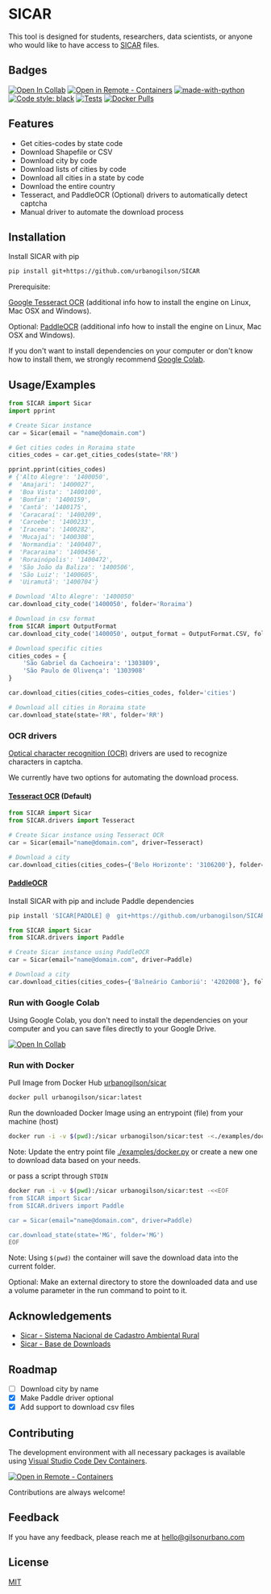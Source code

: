 # SICAR

This tool is designed for students, researchers, data scientists, or anyone who would like to have access to [SICAR](https://car.gov.br/publico/imoveis/index) files.

## Badges

[![Open In Collab](https://colab.research.google.com/assets/colab-badge.svg)](https://colab.research.google.com/github/urbanogilson/SICAR/blob/main/examples/colab.ipynb)
[![Open in Remote - Containers](https://img.shields.io/static/v1?label=Remote%20-%20Containers&message=Open&color=blue&logo=visualstudiocode)](https://vscode.dev/redirect?url=vscode://ms-vscode-remote.remote-containers/cloneInVolume?url=https://github.com/urbanogilson/SICAR)
[![made-with-python](https://img.shields.io/badge/Made%20with-Python-1f425f.svg)](https://www.python.org/)
[![Code style: black](https://img.shields.io/badge/code%20style-black-000000.svg)](https://github.com/psf/black)
[![Tests](https://github.com/urbanogilson/SICAR/actions/workflows/tests.yml/badge.svg)](https://github.com/urbanogilson/SICAR/actions/workflows/tests.yml)
[![Docker Pulls](https://img.shields.io/docker/pulls/urbanogilson/sicar)](https://hub.docker.com/r/urbanogilson/sicar)

## Features

- Get cities-codes by state code
- Download Shapefile or CSV
- Download city by code
- Download lists of cities by code
- Download all cities in a state by code
- Download the entire country
- Tesseract, and PaddleOCR (Optional) drivers to automatically detect captcha
- Manual driver to automate the download process

## Installation

Install SICAR with pip

```bash
pip install git+https://github.com/urbanogilson/SICAR
```

Prerequisite:

[Google Tesseract OCR](https://github.com/tesseract-ocr/tesseract) (additional info how to install the engine on Linux, Mac OSX and Windows).

Optional: [PaddleOCR](https://github.com/PaddlePaddle/PaddleOCR) (additional info how to install the engine on Linux, Mac OSX and Windows).

If you don't want to install dependencies on your computer or don't know how to install them, we strongly recommend [Google Colab](#run-with-google-colab).

## Usage/Examples

```python
from SICAR import Sicar
import pprint

# Create Sicar instance
car = Sicar(email = "name@domain.com")

# Get cities codes in Roraima state
cities_codes = car.get_cities_codes(state='RR')

pprint.pprint(cities_codes)
# {'Alto Alegre': '1400050',
#  'Amajari': '1400027',
#  'Boa Vista': '1400100',
#  'Bonfim': '1400159',
#  'Cantá': '1400175',
#  'Caracaraí': '1400209',
#  'Caroebe': '1400233',
#  'Iracema': '1400282',
#  'Mucajaí': '1400308',
#  'Normandia': '1400407',
#  'Pacaraima': '1400456',
#  'Rorainópolis': '1400472',
#  'São João da Baliza': '1400506',
#  'São Luiz': '1400605',
#  'Uiramutã': '1400704'}

# Download 'Alto Alegre': '1400050'
car.download_city_code('1400050', folder='Roraima')

# Download in csv format
from SICAR import OutputFormat
car.download_city_code('1400050', output_format = OutputFormat.CSV, folder='Roraima')

# Download specific cities
cities_codes = {
    'São Gabriel da Cachoeira': '1303809',
    'São Paulo de Olivença': '1303908'
}

car.download_cities(cities_codes=cities_codes, folder='cities')

# Download all cities in Roraima state
car.download_state(state='RR', folder='RR')
```

### OCR drivers

[Optical character recognition (OCR)](https://en.wikipedia.org/wiki/Optical_character_recognition) drivers are used to recognize characters in captcha.

We currently have two options for automating the download process.

#### [Tesseract OCR](https://github.com/tesseract-ocr/tesseract) (Default)

```python
from SICAR import Sicar
from SICAR.drivers import Tesseract

# Create Sicar instance using Tesseract OCR
car = Sicar(email="name@domain.com", driver=Tesseract)

# Download a city
car.download_cities(cities_codes={'Belo Horizonte': '3106200'}, folder='SICAR/cities')
```

#### [PaddleOCR](https://github.com/PaddlePaddle/PaddleOCR)

Install SICAR with pip and include Paddle dependencies

```bash
pip install 'SICAR[PADDLE] @  git+https://github.com/urbanogilson/SICAR'
```

```python
from SICAR import Sicar
from SICAR.drivers import Paddle

# Create Sicar instance using PaddleOCR
car = Sicar(email="name@domain.com", driver=Paddle)

# Download a city
car.download_cities(cities_codes={'Balneário Camboriú': '4202008'}, folder='SICAR/cities')
```

### Run with Google Colab

Using Google Colab, you don't need to install the dependencies on your computer and you can save files directly to your Google Drive.

[![Open In Collab](https://colab.research.google.com/assets/colab-badge.svg)](https://colab.research.google.com/github/urbanogilson/SICAR/blob/main/examples/colab.ipynb)

### Run with Docker

Pull Image from Docker Hub [urbanogilson/sicar](https://hub.docker.com/r/urbanogilson/sicar)

```sh
docker pull urbanogilson/sicar:latest
```

Run the downloaded Docker Image using an entrypoint (file) from your machine (host)

```sh
docker run -i -v $(pwd):/sicar urbanogilson/sicar:test -<./examples/docker.py
```

Note: Update the entry point file [./examples/docker.py](./examples/docker.py) or create a new one to download data based on your needs.

or pass a script through `STDIN`

```sh
docker run -i -v $(pwd):/sicar urbanogilson/sicar:test -<<EOF
from SICAR import Sicar
from SICAR.drivers import Paddle

car = Sicar(email="name@domain.com", driver=Paddle)

car.download_state(state='MG', folder='MG')
EOF
```

Note: Using `$(pwd)` the container will save the download data into the current folder.

Optional: Make an external directory to store the downloaded data and use a volume parameter in the run command to point to it.

## Acknowledgements

- [Sicar - Sistema Nacional de Cadastro Ambiental Rural](https://www.car.gov.br/)
- [Sicar - Base de Downloads](https://www.car.gov.br/publico/municipios/downloads)

## Roadmap

- [ ] Download city by name
- [x] Make Paddle driver optional
- [x] Add support to download csv files

## Contributing

The development environment with all necessary packages is available using [Visual Studio Code Dev Containers](https://code.visualstudio.com/docs/remote/containers).

[![Open in Remote - Containers](https://img.shields.io/static/v1?label=Remote%20-%20Containers&message=Open&color=blue&logo=visualstudiocode)](https://vscode.dev/redirect?url=vscode://ms-vscode-remote.remote-containers/cloneInVolume?url=https://github.com/urbanogilson/SICAR)

Contributions are always welcome!

## Feedback

If you have any feedback, please reach me at hello@gilsonurbano.com

## License

[MIT](LICENSE)
